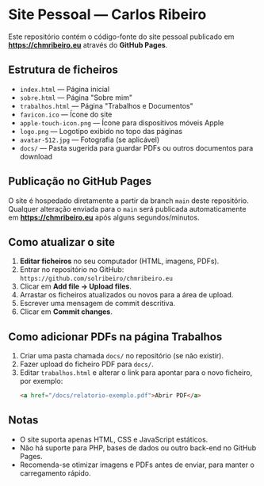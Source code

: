 # Site Pessoal — Carlos Ribeiro

Este repositório contém o código-fonte do site pessoal publicado em **https://chmribeiro.eu** através do **GitHub Pages**.

## Estrutura de ficheiros

- `index.html` — Página inicial
- `sobre.html` — Página "Sobre mim"
- `trabalhos.html` — Página "Trabalhos e Documentos"
- `favicon.ico` — Ícone do site
- `apple-touch-icon.png` — Ícone para dispositivos móveis Apple
- `logo.png` — Logotipo exibido no topo das páginas
- `avatar-512.jpg` — Fotografia (se aplicável)
- `docs/` — Pasta sugerida para guardar PDFs ou outros documentos para download

## Publicação no GitHub Pages

O site é hospedado diretamente a partir da branch `main` deste repositório.  
Qualquer alteração enviada para o `main` será publicada automaticamente em **https://chmribeiro.eu** após alguns segundos/minutos.

## Como atualizar o site

1. **Editar ficheiros** no seu computador (HTML, imagens, PDFs).
2. Entrar no repositório no GitHub: `https://github.com/solribeiro/chmribeiro.eu`
3. Clicar em **Add file → Upload files**.
4. Arrastar os ficheiros atualizados ou novos para a área de upload.
5. Escrever uma mensagem de commit descritiva.
6. Clicar em **Commit changes**.

## Como adicionar PDFs na página Trabalhos

1. Criar uma pasta chamada `docs/` no repositório (se não existir).
2. Fazer upload do ficheiro PDF para `docs/`.
3. Editar `trabalhos.html` e alterar o link para apontar para o novo ficheiro, por exemplo:
   ```html
   <a href="/docs/relatorio-exemplo.pdf">Abrir PDF</a>
   ```

## Notas

- O site suporta apenas HTML, CSS e JavaScript estáticos.
- Não há suporte para PHP, bases de dados ou outro back-end no GitHub Pages.
- Recomenda-se otimizar imagens e PDFs antes de enviar, para manter o carregamento rápido.
